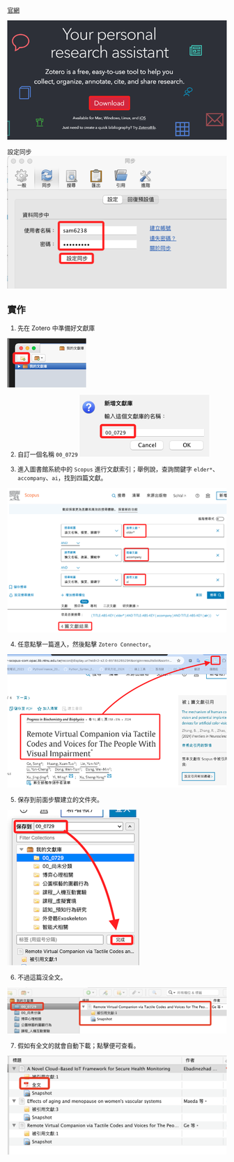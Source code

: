 
[官網](https://www.zotero.org/)

![](images/img_01.png)


設定同步
![](images/img_02.png)


## 實作

1. 先在 Zotero 中準備好文獻庫

![](images/img_03.png)

2. 自訂一個名稱 `00_0729`
![](images/img_04.png)

3. 進入圖書館系統中的 `Scopus` 進行文獻索引；舉例說，查詢關鍵字 `elder*`、`accompany`、`ai`，找到四篇文獻。

![](images/img_05.png)

4. 任意點擊一篇進入，然後點擊 `Zotero Connector`。

![](images/img_06.png)

5. 保存到前面步驟建立的文件夾。

![](images/img_07.png)

6. 不過這篇沒全文。

![](images/img_08.png)

7. 假如有全文的就會自動下載；點擊便可查看。

![](images/img_09.png)